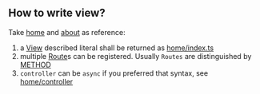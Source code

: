 ## How to write view? ##

Take [home](https://github.com/leftstick/ts-express/blob/master/application/views/home) and [about](https://github.com/leftstick/ts-express/blob/master/application/views/about) as reference:

1. a [View](https://github.com/leftstick/ts-express/blob/9620762185e8330c7f52f451be52d04f26ed42e1/application/fw/model/route.ts#L8-L10) described literal shall be returned as [home/index.ts](https://github.com/leftstick/ts-express/blob/master/application/views/home/index.ts)
2. multiple [Route](https://github.com/leftstick/ts-express/blob/9620762185e8330c7f52f451be52d04f26ed42e1/application/fw/model/route.ts#L16-L19)s can be registered. Usually `Routes` are distinguished by [METHOD](https://github.com/leftstick/ts-express/blob/9620762185e8330c7f52f451be52d04f26ed42e1/application/fw/helper/server.ts#L3-L11)
3. `controller` can be `async` if you preferred that syntax, see [home/controller](https://github.com/leftstick/ts-express/blob/master/application/views/home/index.ts#L13)